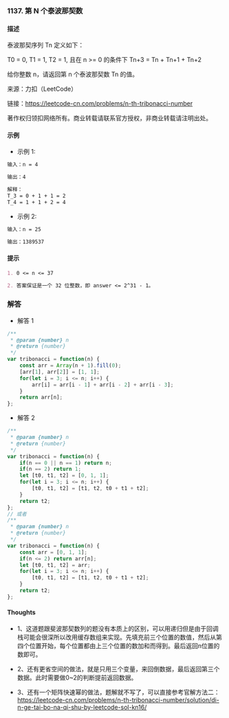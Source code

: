 ### 1137. 第 N 个泰波那契数

#### 描述

泰波那契序列 Tn 定义如下： 

T0 = 0, T1 = 1, T2 = 1, 且在 n >= 0 的条件下 Tn+3 = Tn + Tn+1 + Tn+2

给你整数 n，请返回第 n 个泰波那契数 Tn 的值。

来源：力扣（LeetCode）

链接：https://leetcode-cn.com/problems/n-th-tribonacci-number

著作权归领扣网络所有。商业转载请联系官方授权，非商业转载请注明出处。

#### 示例

+ 示例 1:
```md
输入：n = 4

输出：4

解释：
T_3 = 0 + 1 + 1 = 2
T_4 = 1 + 1 + 2 = 4
```
+ 示例 2:
```md
输入：n = 25

输出：1389537
```


#### 提示
```md
1. 0 <= n <= 37

2. 答案保证是一个 32 位整数，即 answer <= 2^31 - 1。
```

### 解答

+ 解答 1
```js
/**
 * @param {number} n
 * @return {number}
 */
var tribonacci = function(n) {
    const arr = Array(n + 1).fill(0);
    [arr[1], arr[2]] = [1, 1];
    for(let i = 3; i <= n; i++) {
        arr[i] = arr[i - 1] + arr[i - 2] + arr[i - 3];
    }
    return arr[n];
};
```

+ 解答 2
```js
/**
 * @param {number} n
 * @return {number}
 */
var tribonacci = function(n) {
    if(n == 0 || n == 1) return n;
    if(n == 2) return 1;
    let [t0, t1, t2] = [0, 1, 1];
    for(let i = 3; i <= n; i++) {
        [t0, t1, t2] = [t1, t2, t0 + t1 + t2];
    }
    return t2;
};
// 或者
/**
 * @param {number} n
 * @return {number}
 */
var tribonacci = function(n) {
    const arr = [0, 1, 1];
    if(n <= 2) return arr[n];
    let [t0, t1, t2] = arr;
    for(let i = 3; i <= n; i++) {
        [t0, t1, t2] = [t1, t2, t0 + t1 + t2];
    }
    return t2;
};
```



#### Thoughts

+ 1、这道题跟斐波那契数列的题没有本质上的区别，可以用递归但是由于回调栈可能会很深所以改用缓存数组来实现。先填充前三个位置的数值，然后从第四个位置开始，每个位置都由上三个位置的数加和而得到。最后返回n位置的数即可。

+ 2、还有更省空间的做法，就是只用三个变量，来回倒数据，最后返回第三个数据。此时需要做0~2的判断提前返回数据。

+ 3、还有一个矩阵快速幂的做法，题解就不写了，可以直接参考官解方法二：https://leetcode-cn.com/problems/n-th-tribonacci-number/solution/di-n-ge-tai-bo-na-qi-shu-by-leetcode-sol-kn16/